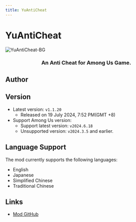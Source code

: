 ```yaml
---
title: YuAntiCheat
---
```

# YuAntiCheat
![YuAntiCheat-BG](/Image/YuAC.jpg)

<div align="center">
<h3>An Anti Cheat for Among Us Game.</h3>
</div>

<script setup>
import { VPTeamMembers } from 'vitepress/theme'

const members = [
  {
    avatar: '/Image/Yu.png',
    name: 'Yu',
    title: 'Developer',
    links: [
      { icon: 'github', link: 'https://github.com/Night-GUA' },
      { icon: 'discord', link: 'https://discord.gg/9Jy7gzPq' },
    ]
  }
]

</script>

## Author

<div align="center">
<VPTeamMembers size="small" :members="members" />
</div>

## Version
- Latest version: `v1.1.20`
  - Released on 19 July 2024, 7:52 PM(GMT +8)
- Support Among Us version:
    - Support latest version: `v2024.6.18`
    - Unsupported version: `v2024.3.5` and earlier.

## Language Support
The mod currently supports the following languages:
- English
- Japanese
- Simplified Chinese
- Traditional Chinese


## Links

- [Mod GitHub](https://github.com/Night-GUA/YuAntiCheat)